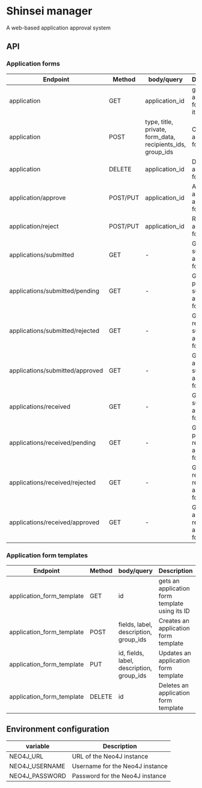# Shinsei manager
A web-based application approval system

## API
### Application forms
| Endpoint | Method | body/query | Description
| --- | --- | --- | --- |
| application | GET | application_id | gets an application forms using its ID |
| application | POST | type, title, private, form_data, recipients_ids, group_ids | Creates an application forms |
| application | DELETE | application_id | Deletes an application forms |
| application/approve | POST/PUT | application_id | Approves an application forms |
| application/reject | POST/PUT | application_id | Rejects an application forms |
| applications/submitted | GET | - | Gets all submitted application forms |
| applications/submitted/pending | GET | - | Gets all pending submitted application forms |
| applications/submitted/rejected | GET | - | Gets all rejected submitted application forms |
| applications/submitted/approved | GET | - | Gets all approved submitted application forms |
| applications/received | GET | - | Gets all submitted application forms |
| applications/received/pending | GET | - | Gets all pending received application forms |
| applications/received/rejected | GET | - | Gets all rejected received application forms |
| applications/received/approved | GET | - | Gets all approved received application forms |

### Application form templates
| Endpoint | Method | body/query | Description
| --- | --- | --- | --- |
| application_form_template | GET | id | gets an application form template using its ID |
| application_form_template | POST | fields, label, description, group_ids | Creates an application form template |
| application_form_template | PUT | id, fields, label, description, group_ids | Updates an application form template |
| application_form_template | DELETE | id | Deletes an application form template |

## Environment configuration

| variable | Description
| --- | --- |
| NEO4J_URL | URL of the Neo4J instance |
| NEO4J_USERNAME | Username for the Neo4J instance |
| NEO4J_PASSWORD | Password for the Neo4J instance |
